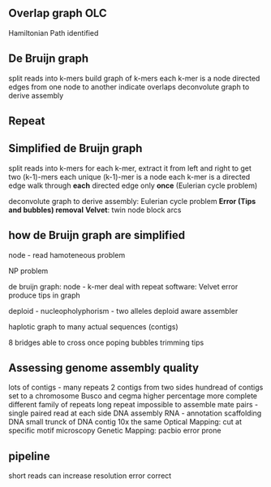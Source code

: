 ## Overlap graph OLC
Hamiltonian Path identified
## De Bruijn graph

split reads into k-mers
build graph of k-mers
each k-mer is a node
directed edges from one node to another indicate overlaps
deconvolute graph to derive assembly
## Repeat
## Simplified de Bruijn graph
split reads into k-mers
for each k-mer, extract it from left and right to get two (k-1)-mers
each unique (k-1)-mer is a node
each k-mer is a directed edge 
walk through **each** directed edge only **once** (Eulerian cycle problem)

deconvolute graph to derive assembly: Eulerian cycle problem
**Error (Tips and bubbles) removal**
**Velvet**: twin node block arcs 

> 
## how de Bruijn graph are simplified


node - read
hamoteneous problem

NP problem 

de bruijn graph:
node - k-mer
deal with repeat
software: Velvet
error produce tips in graph

deploid - nucleopholyphorism - two alleles
deploid aware assembler

haplotic
graph to many actual sequences (contigs)

8 bridges able to cross once
poping bubbles trimming tips

## Assessing genome assembly quality
lots of contigs - many repeats
2 contigs from two sides 
hundread of contigs set to a chromosome
Busco and cegma higher percentage more complete
 different family of repeats 
 long repeat impossible to assemble
 mate pairs - single paired read at each side
 DNA assembly
 RNA - annotation
 scaffolding DNA
 small trunck of DNA 
 contig
 10x the same
 Optical Mapping: cut at specific motif microscopy
 Genetic Mapping:
 pacbio error prone

## pipeline

 short reads can increase resolution 
 error correct 

<!--stackedit_data:
eyJoaXN0b3J5IjpbLTIwMjI2MTk2ODAsLTU3NTk0MzQ4NywtMT
I0NTk4MTkxMSwtNTc4NDI2NzExLDUzNjg1MTkwNSw0Mzg3MzEy
MDksMTQ0MzAwMzk0MywtMTQxMDIyNDgzLC0yMDQ2MDk0OTgxLC
05NDA5NjY0MzYsLTE5Njc5MTEzNzgsMjA5NjQxNzQyMiwyMDAw
MTE4MjgzLDEyNDM1NzM0OTddfQ==
-->